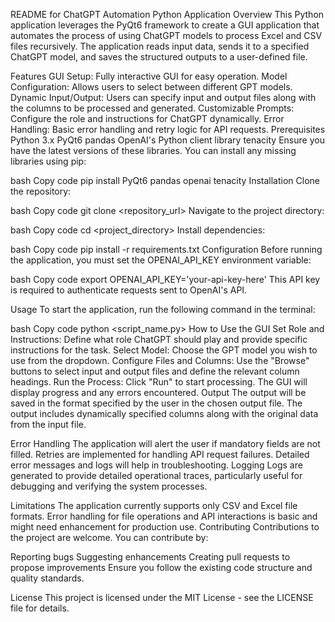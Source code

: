 README for ChatGPT Automation Python Application
Overview
This Python application leverages the PyQt6 framework to create a GUI application that automates the process of using ChatGPT models to process Excel and CSV files recursively. The application reads input data, sends it to a specified ChatGPT model, and saves the structured outputs to a user-defined file.

Features
GUI Setup: Fully interactive GUI for easy operation.
Model Configuration: Allows users to select between different GPT models.
Dynamic Input/Output: Users can specify input and output files along with the columns to be processed and generated.
Customizable Prompts: Configure the role and instructions for ChatGPT dynamically.
Error Handling: Basic error handling and retry logic for API requests.
Prerequisites
Python 3.x
PyQt6
pandas
OpenAI's Python client library
tenacity
Ensure you have the latest versions of these libraries. You can install any missing libraries using pip:

bash
Copy code
pip install PyQt6 pandas openai tenacity
Installation
Clone the repository:

bash
Copy code
git clone <repository_url>
Navigate to the project directory:

bash
Copy code
cd <project_directory>
Install dependencies:

bash
Copy code
pip install -r requirements.txt
Configuration
Before running the application, you must set the OPENAI_API_KEY environment variable:

bash
Copy code
export OPENAI_API_KEY='your-api-key-here'
This API key is required to authenticate requests sent to OpenAI's API.

Usage
To start the application, run the following command in the terminal:

bash
Copy code
python <script_name.py>
How to Use the GUI
Set Role and Instructions: Define what role ChatGPT should play and provide specific instructions for the task.
Select Model: Choose the GPT model you wish to use from the dropdown.
Configure Files and Columns: Use the "Browse" buttons to select input and output files and define the relevant column headings.
Run the Process: Click "Run" to start processing. The GUI will display progress and any errors encountered.
Output
The output will be saved in the format specified by the user in the chosen output file. The output includes dynamically specified columns along with the original data from the input file.

Error Handling
The application will alert the user if mandatory fields are not filled.
Retries are implemented for handling API request failures.
Detailed error messages and logs will help in troubleshooting.
Logging
Logs are generated to provide detailed operational traces, particularly useful for debugging and verifying the system processes.

Limitations
The application currently supports only CSV and Excel file formats.
Error handling for file operations and API interactions is basic and might need enhancement for production use.
Contributing
Contributions to the project are welcome. You can contribute by:

Reporting bugs
Suggesting enhancements
Creating pull requests to propose improvements
Ensure you follow the existing code structure and quality standards.

License
This project is licensed under the MIT License - see the LICENSE file for details.
